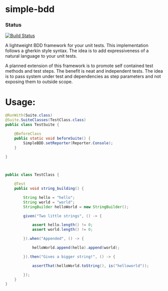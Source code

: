 # simple-bdd
### Status
[![Build Status](https://api.travis-ci.org/codehackerr/simple-bdd.png)](https://api.travis-ci.org/codehackerr/simple-bdd.png)

A lightweight BDD framework for your unit tests. 
This implementation follows a gherkin style syntax.
The idea is to add expressiveness of a natural language to your unit tests.

A planned extension of this framework is to promote self contained test methods and test steps.
The benefit is neat and independent tests.
The idea is to pass system under test and dependencies as step parameters and not exposing them to outside scope.

# Usage:
```java
@RunWith(Suite.class)
@Suite.SuiteClasses(TestClass.class)
public class TestSuite {

    @BeforeClass
    public static void beforeSuite() {
        SimpleBDD.setReporter(Reporter.Console);
    }

}


    
public class TestClass {

    @Test
    public void string_building() {

        String hello = "hello";
        String world = "world";
        StringBuilder helloWorld = new StringBuilder();

        given("Two little strings", () -> {

            assert hello.length() != 0;
            assert world.length() != 0;

        }).when("Appended", () -> {

            helloWorld.append(hello).append(world);

        }).then("Gives a bigger string!", () -> {

            assertThat(helloWorld.toString(), is("helloworld"));

        });
    }
}

```

